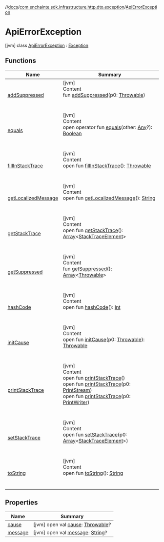 //[docs](../../index.md)/[com.enchainte.sdk.infrastructure.http.dto.exception](../index.md)/[ApiErrorException](index.md)



# ApiErrorException  
 [jvm] class [ApiErrorException](index.md) : [Exception](https://docs.oracle.com/javase/8/docs/api/java/lang/Exception.html)   


## Functions  
  
|  Name|  Summary| 
|---|---|
| <a name="kotlin/Throwable/addSuppressed/#kotlin.Throwable/PointingToDeclaration/"></a>[addSuppressed](../../com.enchainte.sdk.message.entity.exception/-invalid-message-exception/index.md#%5Bkotlin%2FThrowable%2FaddSuppressed%2F%23kotlin.Throwable%2FPointingToDeclaration%2F%5D%2FFunctions%2F-1139378292)| <a name="kotlin/Throwable/addSuppressed/#kotlin.Throwable/PointingToDeclaration/"></a>[jvm]  <br>Content  <br>fun [addSuppressed](../../com.enchainte.sdk.message.entity.exception/-invalid-message-exception/index.md#%5Bkotlin%2FThrowable%2FaddSuppressed%2F%23kotlin.Throwable%2FPointingToDeclaration%2F%5D%2FFunctions%2F-1139378292)(p0: [Throwable](https://kotlinlang.org/api/latest/jvm/stdlib/kotlin/-throwable/index.html))  <br><br><br>
| <a name="kotlin/Any/equals/#kotlin.Any?/PointingToDeclaration/"></a>[equals](../../com.enchainte.sdk.proof.entity/-proof/-companion/index.md#%5Bkotlin%2FAny%2Fequals%2F%23kotlin.Any%3F%2FPointingToDeclaration%2F%5D%2FFunctions%2F-1139378292)| <a name="kotlin/Any/equals/#kotlin.Any?/PointingToDeclaration/"></a>[jvm]  <br>Content  <br>open operator fun [equals](../../com.enchainte.sdk.proof.entity/-proof/-companion/index.md#%5Bkotlin%2FAny%2Fequals%2F%23kotlin.Any%3F%2FPointingToDeclaration%2F%5D%2FFunctions%2F-1139378292)(other: [Any](https://kotlinlang.org/api/latest/jvm/stdlib/kotlin/-any/index.html)?): [Boolean](https://kotlinlang.org/api/latest/jvm/stdlib/kotlin/-boolean/index.html)  <br><br><br>
| <a name="kotlin/Throwable/fillInStackTrace/#/PointingToDeclaration/"></a>[fillInStackTrace](../../com.enchainte.sdk.message.entity.exception/-invalid-message-exception/index.md#%5Bkotlin%2FThrowable%2FfillInStackTrace%2F%23%2FPointingToDeclaration%2F%5D%2FFunctions%2F-1139378292)| <a name="kotlin/Throwable/fillInStackTrace/#/PointingToDeclaration/"></a>[jvm]  <br>Content  <br>open fun [fillInStackTrace](../../com.enchainte.sdk.message.entity.exception/-invalid-message-exception/index.md#%5Bkotlin%2FThrowable%2FfillInStackTrace%2F%23%2FPointingToDeclaration%2F%5D%2FFunctions%2F-1139378292)(): [Throwable](https://kotlinlang.org/api/latest/jvm/stdlib/kotlin/-throwable/index.html)  <br><br><br>
| <a name="kotlin/Throwable/getLocalizedMessage/#/PointingToDeclaration/"></a>[getLocalizedMessage](../../com.enchainte.sdk.message.entity.exception/-invalid-message-exception/index.md#%5Bkotlin%2FThrowable%2FgetLocalizedMessage%2F%23%2FPointingToDeclaration%2F%5D%2FFunctions%2F-1139378292)| <a name="kotlin/Throwable/getLocalizedMessage/#/PointingToDeclaration/"></a>[jvm]  <br>Content  <br>open fun [getLocalizedMessage](../../com.enchainte.sdk.message.entity.exception/-invalid-message-exception/index.md#%5Bkotlin%2FThrowable%2FgetLocalizedMessage%2F%23%2FPointingToDeclaration%2F%5D%2FFunctions%2F-1139378292)(): [String](https://kotlinlang.org/api/latest/jvm/stdlib/kotlin/-string/index.html)  <br><br><br>
| <a name="kotlin/Throwable/getStackTrace/#/PointingToDeclaration/"></a>[getStackTrace](../../com.enchainte.sdk.message.entity.exception/-invalid-message-exception/index.md#%5Bkotlin%2FThrowable%2FgetStackTrace%2F%23%2FPointingToDeclaration%2F%5D%2FFunctions%2F-1139378292)| <a name="kotlin/Throwable/getStackTrace/#/PointingToDeclaration/"></a>[jvm]  <br>Content  <br>open fun [getStackTrace](../../com.enchainte.sdk.message.entity.exception/-invalid-message-exception/index.md#%5Bkotlin%2FThrowable%2FgetStackTrace%2F%23%2FPointingToDeclaration%2F%5D%2FFunctions%2F-1139378292)(): [Array](https://kotlinlang.org/api/latest/jvm/stdlib/kotlin/-array/index.html)<[StackTraceElement](https://docs.oracle.com/javase/8/docs/api/java/lang/StackTraceElement.html)>  <br><br><br>
| <a name="kotlin/Throwable/getSuppressed/#/PointingToDeclaration/"></a>[getSuppressed](../../com.enchainte.sdk.message.entity.exception/-invalid-message-exception/index.md#%5Bkotlin%2FThrowable%2FgetSuppressed%2F%23%2FPointingToDeclaration%2F%5D%2FFunctions%2F-1139378292)| <a name="kotlin/Throwable/getSuppressed/#/PointingToDeclaration/"></a>[jvm]  <br>Content  <br>fun [getSuppressed](../../com.enchainte.sdk.message.entity.exception/-invalid-message-exception/index.md#%5Bkotlin%2FThrowable%2FgetSuppressed%2F%23%2FPointingToDeclaration%2F%5D%2FFunctions%2F-1139378292)(): [Array](https://kotlinlang.org/api/latest/jvm/stdlib/kotlin/-array/index.html)<[Throwable](https://kotlinlang.org/api/latest/jvm/stdlib/kotlin/-throwable/index.html)>  <br><br><br>
| <a name="kotlin/Any/hashCode/#/PointingToDeclaration/"></a>[hashCode](../../com.enchainte.sdk.proof.entity/-proof/-companion/index.md#%5Bkotlin%2FAny%2FhashCode%2F%23%2FPointingToDeclaration%2F%5D%2FFunctions%2F-1139378292)| <a name="kotlin/Any/hashCode/#/PointingToDeclaration/"></a>[jvm]  <br>Content  <br>open fun [hashCode](../../com.enchainte.sdk.proof.entity/-proof/-companion/index.md#%5Bkotlin%2FAny%2FhashCode%2F%23%2FPointingToDeclaration%2F%5D%2FFunctions%2F-1139378292)(): [Int](https://kotlinlang.org/api/latest/jvm/stdlib/kotlin/-int/index.html)  <br><br><br>
| <a name="kotlin/Throwable/initCause/#kotlin.Throwable/PointingToDeclaration/"></a>[initCause](../../com.enchainte.sdk.message.entity.exception/-invalid-message-exception/index.md#%5Bkotlin%2FThrowable%2FinitCause%2F%23kotlin.Throwable%2FPointingToDeclaration%2F%5D%2FFunctions%2F-1139378292)| <a name="kotlin/Throwable/initCause/#kotlin.Throwable/PointingToDeclaration/"></a>[jvm]  <br>Content  <br>open fun [initCause](../../com.enchainte.sdk.message.entity.exception/-invalid-message-exception/index.md#%5Bkotlin%2FThrowable%2FinitCause%2F%23kotlin.Throwable%2FPointingToDeclaration%2F%5D%2FFunctions%2F-1139378292)(p0: [Throwable](https://kotlinlang.org/api/latest/jvm/stdlib/kotlin/-throwable/index.html)): [Throwable](https://kotlinlang.org/api/latest/jvm/stdlib/kotlin/-throwable/index.html)  <br><br><br>
| <a name="kotlin/Throwable/printStackTrace/#/PointingToDeclaration/"></a>[printStackTrace](../../com.enchainte.sdk.message.entity.exception/-invalid-message-exception/index.md#%5Bkotlin%2FThrowable%2FprintStackTrace%2F%23%2FPointingToDeclaration%2F%5D%2FFunctions%2F-1139378292)| <a name="kotlin/Throwable/printStackTrace/#/PointingToDeclaration/"></a>[jvm]  <br>Content  <br>open fun [printStackTrace](../../com.enchainte.sdk.message.entity.exception/-invalid-message-exception/index.md#%5Bkotlin%2FThrowable%2FprintStackTrace%2F%23%2FPointingToDeclaration%2F%5D%2FFunctions%2F-1139378292)()  <br>open fun [printStackTrace](../../com.enchainte.sdk.message.entity.exception/-invalid-message-exception/index.md#%5Bkotlin%2FThrowable%2FprintStackTrace%2F%23java.io.PrintStream%2FPointingToDeclaration%2F%5D%2FFunctions%2F-1139378292)(p0: [PrintStream](https://docs.oracle.com/javase/8/docs/api/java/io/PrintStream.html))  <br>open fun [printStackTrace](../../com.enchainte.sdk.message.entity.exception/-invalid-message-exception/index.md#%5Bkotlin%2FThrowable%2FprintStackTrace%2F%23java.io.PrintWriter%2FPointingToDeclaration%2F%5D%2FFunctions%2F-1139378292)(p0: [PrintWriter](https://docs.oracle.com/javase/8/docs/api/java/io/PrintWriter.html))  <br><br><br>
| <a name="kotlin/Throwable/setStackTrace/#kotlin.Array[java.lang.StackTraceElement]/PointingToDeclaration/"></a>[setStackTrace](../../com.enchainte.sdk.message.entity.exception/-invalid-message-exception/index.md#%5Bkotlin%2FThrowable%2FsetStackTrace%2F%23kotlin.Array%5Bjava.lang.StackTraceElement%5D%2FPointingToDeclaration%2F%5D%2FFunctions%2F-1139378292)| <a name="kotlin/Throwable/setStackTrace/#kotlin.Array[java.lang.StackTraceElement]/PointingToDeclaration/"></a>[jvm]  <br>Content  <br>open fun [setStackTrace](../../com.enchainte.sdk.message.entity.exception/-invalid-message-exception/index.md#%5Bkotlin%2FThrowable%2FsetStackTrace%2F%23kotlin.Array%5Bjava.lang.StackTraceElement%5D%2FPointingToDeclaration%2F%5D%2FFunctions%2F-1139378292)(p0: [Array](https://kotlinlang.org/api/latest/jvm/stdlib/kotlin/-array/index.html)<[StackTraceElement](https://docs.oracle.com/javase/8/docs/api/java/lang/StackTraceElement.html)>)  <br><br><br>
| <a name="kotlin/Any/toString/#/PointingToDeclaration/"></a>[toString](../../com.enchainte.sdk.proof.entity/-proof/-companion/index.md#%5Bkotlin%2FAny%2FtoString%2F%23%2FPointingToDeclaration%2F%5D%2FFunctions%2F-1139378292)| <a name="kotlin/Any/toString/#/PointingToDeclaration/"></a>[jvm]  <br>Content  <br>open fun [toString](../../com.enchainte.sdk.proof.entity/-proof/-companion/index.md#%5Bkotlin%2FAny%2FtoString%2F%23%2FPointingToDeclaration%2F%5D%2FFunctions%2F-1139378292)(): [String](https://kotlinlang.org/api/latest/jvm/stdlib/kotlin/-string/index.html)  <br><br><br>


## Properties  
  
|  Name|  Summary| 
|---|---|
| <a name="com.enchainte.sdk.infrastructure.http.dto.exception/ApiErrorException/cause/#/PointingToDeclaration/"></a>[cause](index.md#%5Bcom.enchainte.sdk.infrastructure.http.dto.exception%2FApiErrorException%2Fcause%2F%23%2FPointingToDeclaration%2F%5D%2FProperties%2F-1139378292)| <a name="com.enchainte.sdk.infrastructure.http.dto.exception/ApiErrorException/cause/#/PointingToDeclaration/"></a> [jvm] open val [cause](index.md#%5Bcom.enchainte.sdk.infrastructure.http.dto.exception%2FApiErrorException%2Fcause%2F%23%2FPointingToDeclaration%2F%5D%2FProperties%2F-1139378292): [Throwable](https://kotlinlang.org/api/latest/jvm/stdlib/kotlin/-throwable/index.html)?   <br>
| <a name="com.enchainte.sdk.infrastructure.http.dto.exception/ApiErrorException/message/#/PointingToDeclaration/"></a>[message](index.md#%5Bcom.enchainte.sdk.infrastructure.http.dto.exception%2FApiErrorException%2Fmessage%2F%23%2FPointingToDeclaration%2F%5D%2FProperties%2F-1139378292)| <a name="com.enchainte.sdk.infrastructure.http.dto.exception/ApiErrorException/message/#/PointingToDeclaration/"></a> [jvm] open val [message](index.md#%5Bcom.enchainte.sdk.infrastructure.http.dto.exception%2FApiErrorException%2Fmessage%2F%23%2FPointingToDeclaration%2F%5D%2FProperties%2F-1139378292): [String](https://kotlinlang.org/api/latest/jvm/stdlib/kotlin/-string/index.html)?   <br>

